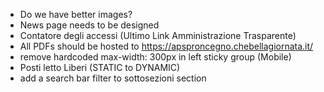- Do we have better images?
- News page needs to be designed
- Contatore degli accessi (Ultimo Link Amministrazione Trasparente)
- All PDFs should be hosted to https://apsproncegno.chebellagiornata.it/
- remove hardcoded max-width: 300px in left sticky group (Mobile)
- Posti letto Liberi (STATIC to DYNAMIC)
- add a search bar filter to sottosezioni section